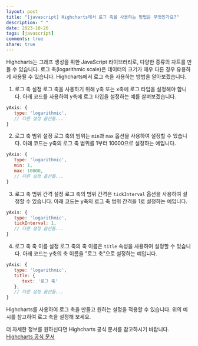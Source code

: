 ```yaml
---
layout: post
title: "[javascript] Highcharts에서 로그 축을 사용하는 방법은 무엇인가요?"
description: " "
date: 2023-10-26
tags: [javascript]
comments: true
share: true
---
```


Highcharts는 그래프 생성을 위한 JavaScript 라이브러리로, 다양한 종류의 차트를 만들 수 있습니다. 로그 축(logarithmic scale)은 데이터의 크기가 매우 다른 경우 유용하게 사용될 수 있습니다. Highcharts에서 로그 축을 사용하는 방법을 알아보겠습니다.

1. 로그 축 설정
   로그 축을 사용하기 위해 y축 또는 x축에 로그 타입을 설정해야 합니다. 아래 코드를 사용하여 y축에 로그 타입을 설정하는 예를 살펴보겠습니다.

```javascript
yAxis: {
   type: 'logarithmic',
   // 다른 설정 옵션들...
}
```

2. 로그 축 범위 설정
   로그 축의 범위는 `min`과 `max` 옵션을 사용하여 설정할 수 있습니다. 아래 코드는 y축의 로그 축 범위를 1부터 10000으로 설정하는 예입니다.

```javascript
yAxis: {
   type: 'logarithmic',
   min: 1,
   max: 10000,
   // 다른 설정 옵션들...
}
```

3. 로그 축 범위 간격 설정
   로그 축의 범위 간격은 `tickInterval` 옵션을 사용하여 설정할 수 있습니다. 아래 코드는 y축의 로그 축 범위 간격을 1로 설정하는 예입니다.

```javascript
yAxis: {
   type: 'logarithmic',
   tickInterval: 1,
   // 다른 설정 옵션들...
}
```

4. 로그 축 축 이름 설정
   로그 축의 축 이름은 `title` 속성을 사용하여 설정할 수 있습니다. 아래 코드는 y축의 축 이름을 "로그 축"으로 설정하는 예입니다.

```javascript
yAxis: {
   type: 'logarithmic',
   title: {
      text: '로그 축'
   },
   // 다른 설정 옵션들...
}
```

Highcharts를 사용하여 로그 축을 만들고 원하는 설정을 적용할 수 있습니다. 위의 예시를 참고하여 로그 축을 설정해 보세요.

더 자세한 정보를 원하신다면 Highcharts 공식 문서를 참고하시기 바랍니다. [Highcharts 공식 문서](https://www.highcharts.com/)